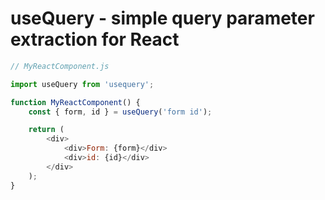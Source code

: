 # useQuery - simple query parameter extraction for React

```javascript
// MyReactComponent.js

import useQuery from 'usequery';

function MyReactComponent() {
    const { form, id } = useQuery('form id');

    return (
        <div>
            <div>Form: {form}</div>
            <div>id: {id}</div>
        </div>
    );
}
```
